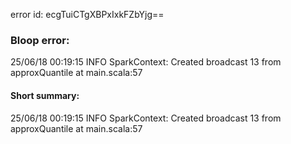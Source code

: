 error id: ecgTuiCTgXBPxIxkFZbYjg==
### Bloop error:

25/06/18 00:19:15 INFO SparkContext: Created broadcast 13 from approxQuantile at main.scala:57
#### Short summary: 

25/06/18 00:19:15 INFO SparkContext: Created broadcast 13 from approxQuantile at main.scala:57